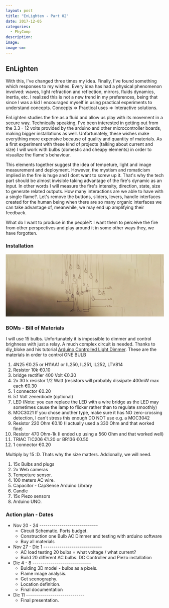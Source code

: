 ```yaml
---
layout: post
title: "EnLighten - Part 02"
date: 2017-12-05
categories: 
  - PhyComp
description: 
image: 
image-sm:
---
```


## EnLighten

With this, I've changed three times my idea. Finally, I've found something which responses to my wishes. Every idea has had a physical phenomenon involved: waves, light refraction and reflection, mirrors, fluids dynamics, inertia, etc. I realized this is not a new trend in my preferences, being that since I was a kid I encouraged myself in using practical experiments to understand concepts. Concepts => Practical uses => Interactive solutions.

EnLighten studies the fire as a fluid and allow us play with its movement in a secure way. Technically speaking, I've been interested in getting out from the 3.3 - 12 volts provided by the arduino and other microcontroller boards, making bigger installations as well. Unfortunately, these wishes make everything more expensive because of quality and quantity of materials. As a first experiment with these kind of projects (talking about current and size) I will work with bulbs (domestic and cheapy elements) in order to visualize the flame's behaviour.


This elements together suggest the idea of tempeture, light and image measurement and deployment. However, the mystism and romaticism implied in the fire is huge and I dont want to screw up it. That's why the tech part should be almost invisible taking advantage of the fire's dynamic as an input. In other words I will measure the fire's intensity, direction, state, size to generate related outputs. How many interactions are we able to have with a single flame?. Let's remove the buttons, sliders, levers, handle interfaces created for the human being when there are so many organic interfaces we can take advantage of, meanwhile, we may end up amplifying their feedback.

What do I want to produce in the people?: I want them to perceive the fire from other perspectives and play around it in some other ways they, we have forgotten.

### Installation

![Enlighten](/assets/enlighten.jpeg)

### BOMs - Bill of Materials

I will use 15 bulbs. Unfortunately it is impossible to dimmer and control brighness with just a relay. A much complex circuit is needed. Thanks to diy_bloke and his tutorial [Arduino Controlled Light Dimmer](http://www.instructables.com/id/Arduino-controlled-light-dimmer-The-circuit/).
These are the materials in order to control ONE BULB

1. 4N25 €0.25 or H11AA1 or IL250, IL251, IL252, LTV814
2. Resistor 10k €0.10
3. bridge rectifier 400 Volt €0.30
4. 2x 30 k resistor 1/2 Watt (resistors will probably dissipate 400mW max each €0.30
5. 1 connector €0.20
6. 5.1 Volt zenerdiode (optional)
7. LED (Note: you can replace the LED with a wire bridge as the LED may sometimes cause the lamp to flicker rather than to regulate smoothly)
8. MOC3021 If you chose another type, make sure it has NO zero-crossing detection, I can't stress this enough DO NOT use e.g. a MOC3042
9. Resistor 220 Ohm €0.10 (I actually used a 330 Ohm and that worked fine)
10. Resistor 470 Ohm-1k (I ended up using a 560 Ohm and that worked well)
11. TRIAC TIC206 €1.20 or BR136 €0.50
12. 1 connector €0.20

Multiply by 15 :D. Thats why the size matters.
Addionally, we will need.

1. 15x Bulbs and plugs
2. 2x Web cameras
3. Tempeture sensor.
4. 100 meters AC wire.
5. Capacitor - CapSense Arduino Library
6. Candle
7. 15x Piezo sensors
8. Arduino UNO.

### Action plan - Dates

 + Nov 20 - 24 -----------------------------
 	- Circuit Schematic. Ports budget.
 	- Construction one Bulb AC Dimmer and testing with arduino software
 	- Buy all materials
 + Nov 27 - Dic 1 -----------------------------
  	- AC load testing 20 bulbs = what voltage / what current?
 	- Build 20 different AC bulbs. DC Controller and Piezo installation
 + Dic 4 - 8 -----------------------------
  	- Bulding 3D model - bulbs as a pixels.
 	- Flame image analysis.
 	- Get scenography.
 	- Location definition.
 	- Final documentation
 + Dic 11 -----------------------------
 	- Final presentation.





